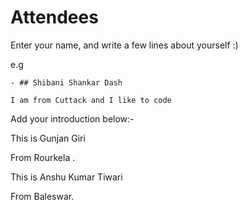 # Attendees

Enter your name, and write a few lines about yourself :)

e.g
```
- ## Shibani Shankar Dash

I am from Cuttack and I like to code
```
Add your introduction below:-


This is Gunjan Giri  

From Rourkela .

This is Anshu Kumar Tiwari

From Baleswar.
